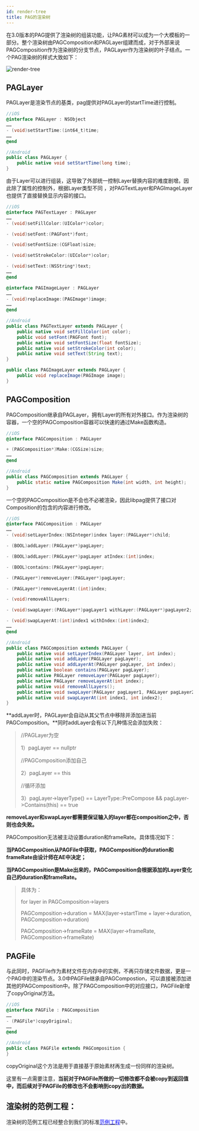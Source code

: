 ```yaml
---
id: render-tree
title: PAG的渲染树
---
```


在3.0版本的PAG提供了渲染树的组装功能，让PAG素材可以成为一个大模板的一部分。整个渲染树由PAGComposition和PAGLayer组建而成，对于外部来说PAGComposition作为渲染树的分支节点，PAGLayer作为渲染树的叶子结点。一个PAG渲染树的样式大致如下：

![render-tree](https://pagio-1251316161.cos.ap-nanjing.myqcloud.com/img/docs/render-tree.png)

## PAGLayer

PAGLayer是渲染节点的基类，pag提供对PAGLayer的startTime进行控制。

```objectivec
//iOS
@interface PAGLayer : NSObject
……
- (void)setStartTime:(int64_t)time;
……
@end
```

```java
//Android
public class PAGLayer {
    public native void setStartTime(long time);
}
```

由于Layer可以进行组装，这导致了外部统一控制Layer替换内容的难度剧增。因此除了属性的控制外，根据Layer类型不同 ，对PAGTextLayer和PAGImageLayer也提供了直接替换显示内容的接口。

```objectivec
//iOS
@interface PAGTextLayer : PAGLayer
……
- (void)setFillColor:(UIColor*)color;

- (void)setFont:(PAGFont*)font;

- (void)setFontSize:(CGFloat)size;

- (void)setStrokeColor:(UIColor*)color;

- (void)setText:(NSString*)text;
……
@end

@interface PAGImageLayer : PAGLayer
……
- (void)replaceImage:(PAGImage*)image;
……
@end
```

```java
//Android
public class PAGTextLayer extends PAGLayer {
    public native void setFillColor(int color);
    public void setFont(PAGFont font);
    public native void setFontSize(float fontSize);
    public native void setStrokeColor(int color);
    public native void setText(String text);
}

public class PAGImageLayer extends PAGLayer {
    public void replaceImage(PAGImage image);
}
```



## PAGComposition

PAGComposition继承自PAGLayer，拥有Layer的所有对外接口。作为渲染树的容器，一个空的PAGComposition容器可以快速的通过Make函数构造。

```objectivec
//iOS
@interface PAGComposition : PAGLayer

+ (PAGComposition*)Make:(CGSize)size;
……
@end
```

```java
//Android
public class PAGComposition extends PAGLayer {
    public static native PAGComposition Make(int width, int height);
}
```

一个空的PAGComposition是不会也不必被渲染，因此libpag提供了接口对Composition的包含的内容进行修改。

```objectivec
//iOS
@interface PAGComposition : PAGLayer
……
- (void)setLayerIndex:(NSInteger)index layer:(PAGLayer*)child;

- (BOOL)addLayer:(PAGLayer*)pagLayer;

- (BOOL)addLayer:(PAGLayer*)pagLayer atIndex:(int)index;

- (BOOL)contains:(PAGLayer*)pagLayer;

- (PAGLayer*)removeLayer:(PAGLayer*)pagLayer;

- (PAGLayer*)removeLayerAt:(int)index;

- (void)removeAllLayers;

- (void)swapLayer:(PAGLayer*)pagLayer1 withLayer:(PAGLayer*)pagLayer2;

- (void)swapLayerAt:(int)index1 withIndex:(int)index2;
……
@end
```

```java
//Android
public class PAGComposition extends PAGLayer {
    public native void setLayerIndex(PAGLayer layer, int index);
    public native void addLayer(PAGLayer pagLayer);
    public native void addLayerAt(PAGLayer pagLayer, int index);
    public native boolean contains(PAGLayer pagLayer);
    public native PAGLayer removeLayer(PAGLayer pagLayer);
    public native PAGLayer removeLayerAt(int index);
    public native void removeAllLayers();
    public native void swapLayer(PAGLayer pagLayer1, PAGLayer pagLayer2);
    public native void swapLayerAt(int index1, int index2);
}
```



**addLayer时，PAGLayer会自动从其父节点中移除并添加进当前PAGComposition。**同时addLayer会有以下几种情况会添加失败：

> //PAGLayer为空
>
> 1）pagLayer == nullptr 
>
> //PAGComposition添加自己
>
> 2）pagLayer == this 
>
> //循环添加
>
> 3）pagLayer->layerType() == LayerType::PreCompose && pagLayer->Contains(this) == true 

**removeLayer和swapLayer都需要保证输入的layer都在composition之中，否则也会失败。**



PAGComposition无法被主动设置duration和frameRate。具体情况如下：

**当PAGComposition从PAGFile中获取，PAGComposition的duration和frameRate由设计师在AE中决定；**

**当PAGComposition是Make出来的，PAGComposition会根据添加的Layer变化自己的duration和frameRate。**

> 具体为：
>
> for layer in PAGComposition->layers
>
> PAGComposition->duration = MAX(layer->startTime + layer->duration, PAGComposition->duration)
>
> PAGComposition->frameRate = MAX(layer->frameRate, PAGComposition->frameRate)



## PAGFile

与此同时，PAGFile作为素材文件在内存中的实例，不再只存储文件数据，更是一个PAG中的渲染节点。3.0中PAGFile继承自PAGCompostion，可以直接被添加进其他的PAGComposition中。除了PAGComposition中的对应接口，PAGFile新增了copyOriginal方法。

```objectivec
//iOS
@interface PAGFile : PAGComposition
……
- (PAGFile*)copyOriginal;
……
@end
```

```java
//Android
public class PAGFile extends PAGComposition {
}
```



copyOriginal这个方法是用于直接基于原始素材再生成一份同样的渲染树。

这里有一点需要注意，**当前对于PAGFile所做的一切修改都不会被copy到返回值中，而后续对于PAGFile的修改也不会影响到copy出的数据。**



## 渲染树的范例工程：

渲染树的范例工程已经整合到我们的标准[<font color=blue>范例工程</font>](/docs/sdk.html)中。